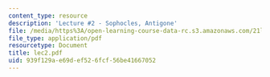```yaml
---
content_type: resource
description: 'Lecture #2 - Sophocles, Antigone'
file: /media/https%3A/open-learning-course-data-rc.s3.amazonaws.com/21l-450-literature-and-ethical-values-fall-2002/939f129ae69def526fcf56be41667052_lec2.pdf
file_type: application/pdf
resourcetype: Document
title: lec2.pdf
uid: 939f129a-e69d-ef52-6fcf-56be41667052
---
```

